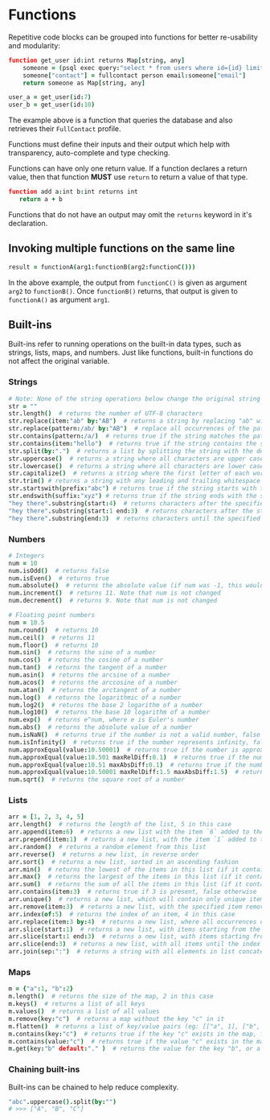 # Functions

Repetitive code blocks can be grouped into functions for better re-usability and modularity:

```coffeescript
function get_user id:int returns Map[string, any]
    someone = (psql exec query:"select * from users where id={id} limit 1;")[0]
    someone["contact"] = fullcontact person email:someone["email"]
    return someone as Map[string, any]

user_a = get_user(id:7)
user_b = get_user(id:10)
```

The example above is a function that queries the database and also retrieves their `FullContact` profile.

Functions must define their inputs and their output which help with transparency, auto-complete and type checking.

Functions can have only one return value. If a function declares a return value, then that function **MUST** use `return` to return a value of that type.

```coffeescript
function add a:int b:int returns int
   return a + b
```

Functions that do not have an output may omit the `returns` keyword in it's declaration.

## Invoking multiple functions on the same line 

```coffeescript
result = functionA(arg1:functionB(arg2:functionC()))
```                                 

In the above example, the output from `functionC()` is given as argument `arg2` to `functionB()`.
Once `functionB()` returns, that output is given to `functionA()` as  argument `arg1`. 

## Built-ins

Built-ins refer to running operations on the built-in data types, such as strings, lists, maps, and numbers.
Just like functions, built-in functions do not affect the original variable. 

### Strings

```coffeescript
# Note: None of the string operations below change the original string in any form
str = ""
str.length()  # returns the number of UTF-8 characters
str.replace(item:"ab" by:"AB")  # returns a string by replacing "ab" with "AB"
str.replace(pattern:/ab/ by:"AB")  # replace all occurrences of the pattern RegExp /ab/ with "ab"
str.contains(pattern:/a/)  # returns true if the string matches the pattern, false otherwise
str.contains(item:"hello")  # returns true if the string contains the sequence "hello", false otherwise
str.split(by:".")  # returns a list by splitting the string with the delimiter
str.uppercase()  # returns a string where all characters are upper cased
str.lowercase()  # returns a string where all characters are lower cased
str.capitalize()  # returns a string where the first letter of each word is capitalized (eg: "jane smith" becomes "Jane Smith")
str.trim() # returns a string with any leading and trailing whitespace (including tabs) removed
str.startswith(prefix:"abc") # returns true if the string starts with the prefix "abc"
str.endswith(suffix:"xyz") # returns true if the string ends with the suffix "xyz"
"hey there".substring(start:4)  # returns characters after the specified index (here: "there")
"hey there".substring(start:1 end:3)  # returns characters after the start index and until the end index (here: "ey")
"hey there".substring(end:3)  # returns characters until the specified index (here: "hey")
```

### Numbers

```coffeescript
# Integers
num = 10
num.isOdd()  # returns false
num.isEven()  # returns true
num.absolute()  # returns the absolute value (if num was -1, this would return 1)
num.increment()  # returns 11. Note that num is not changed
num.decrement()  # returns 9. Note that num is not changed

# Floating point numbers
num = 10.5
num.round()  # returns 10
num.ceil()  # returns 11
num.floor()  # returns 10
num.sin()  # returns the sine of a number
num.cos()  # returns the cosine of a number 
num.tan()  # returns the tangent of a number
num.asin()  # returns the arcsine of a number
num.acos()  # returns the arccosine of a number
num.atan()  # returns the arctangent of a number
num.log()  # returns the logarithmic of a number
num.log2()  # returns the base 2 logarithm of a number
num.log10()  # returns the base 10 logarithm of a number
num.exp()  # returns e^num, where e is Euler's number
num.abs()  # returns the absolute value of a number
num.isNaN()  # returns true if the number is not a valid number, false otherwise
num.isInfinity()  # returns true if the number represents infinity, false otherwise
num.approxEqual(value:10.50001)  # returns true if the number is approximately equal to 10.50001
num.approxEqual(value:10.501 maxRelDiff:0.1)  # returns true if the number is approximately equal to 10.50001, within a relative tolerance of 0.1 (abs(num - value) / value <= maxRelDiff)
num.approxEqual(value:10.51 maxAbsDiff:0.1)  # returns true if the number is approximately equal to 10.50001, within a absolute tolerance of 0.1 (abs(num - value) <= maxAbsDiff)
num.approxEqual(value:10.50001 maxRelDiff:1.5 maxAbsDiff:1.5)  # returns true if the number is approximately equal to 10.50001 (within a relative and absolute threshold)
num.sqrt()  # returns the square root of a number
```

### Lists

```coffeescript
arr = [1, 2, 3, 4, 5]
arr.length()  # returns the length of the list, 5 in this case
arr.append(item:6)  # returns a new list with the item `6` added to the end of it
arr.prepend(item:1)  # returns a new list, with the item `1` added to the start of it
arr.random()  # returns a random element from this list
arr.reverse()  # returns a new list, in reverse order
arr.sort()  # returns a new list, sorted in an ascending fashion
arr.min()  # returns the lowest of the items in this list (if it contains numbers)
arr.max()  # returns the largest of the items in this list (if it contains numbers)
arr.sum()  # returns the sum of all the items in this list (if it contains numbers)
arr.contains(item:3)  # returns true if 3 is present, false otherwise
arr.unique()  # returns a new list, which will contain only unique items
arr.remove(item:3)  # returns a new list, with the specified item removed from the list
arr.index(of:5)  # returns the index of an item, 4 in this case
arr.replace(item:3 by:4)  # returns a new list, where all occurrences of the item `3` is replaced with `4`
arr.slice(start:1)  # returns a new list, with items starting from the index `1` (inclusive) - here: [2, 3, 4, 5]
arr.slice(start:1 end:3)  # returns a new list, with items starting from the index `1` (inclusive), to the index `3` (exclusive) - here: [2, 3] 
arr.slice(end:3)  # returns a new list, with all items until the index `3` (exclusive) - here: [1, 2, 3]
arr.join(sep:":")  # returns a string with all elements in list concatenated (joined) by the separator `sep`
```

### Maps

```coffeescript
m = {"a":1, "b":2}
m.length()  # returns the size of the map, 2 in this case
m.keys()  # returns a list of all keys
m.values()  # returns a list of all values
m.remove(key:"c")  # returns a map without the key "c" in it
m.flatten()  # returns a list of key/value pairs (eg: [["a", 1], ["b", 2]])
m.contains(key:"c")  # returns true if the key "c" exists in the map, false otherwise
m.contains(value:"c")  # returns true if the value "c" exists in the map, false otherwise
m.get(key:"b" default:"." )  # returns the value for the key "b", or a default value if it doesn't exist
```

### Chaining built-ins

Built-ins can be chained to help reduce complexity.

```coffeescript
"abc".uppercase().split(by:"")
# >>> ["A", "B", "C"]
```
